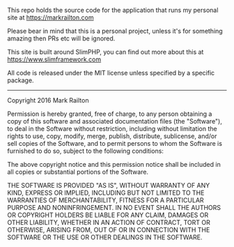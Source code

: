 This repo holds the source code for the application that runs my personal site at https://markrailton.com

Please bear in mind that this is a personal project, unless it's for something amazing then PRs etc will be ignored.

This site is built around SlimPHP, you can find out more about this at https://www.slimframework.com

All code is released under the MIT license unless specified by a specific package.

----
Copyright 2016 Mark Railton

Permission is hereby granted, free of charge, to any person obtaining a copy of this software and associated documentation files (the "Software"), to deal in the Software without restriction, including without limitation the rights to use, copy, modify, merge, publish, distribute, sublicense, and/or sell copies of the Software, and to permit persons to whom the Software is furnished to do so, subject to the following conditions:

The above copyright notice and this permission notice shall be included in all copies or substantial portions of the Software.

THE SOFTWARE IS PROVIDED "AS IS", WITHOUT WARRANTY OF ANY KIND, EXPRESS OR IMPLIED, INCLUDING BUT NOT LIMITED TO THE WARRANTIES OF MERCHANTABILITY, FITNESS FOR A PARTICULAR PURPOSE AND NONINFRINGEMENT. IN NO EVENT SHALL THE AUTHORS OR COPYRIGHT HOLDERS BE LIABLE FOR ANY CLAIM, DAMAGES OR OTHER LIABILITY, WHETHER IN AN ACTION OF CONTRACT, TORT OR OTHERWISE, ARISING FROM, OUT OF OR IN CONNECTION WITH THE SOFTWARE OR THE USE OR OTHER DEALINGS IN THE SOFTWARE.